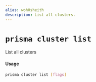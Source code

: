 ```yaml
---
alias: woh0sheith
description: List all clusters.
---
```


# `prisma cluster list`

List all clusters

#### Usage

```sh
prisma cluster list [flags]
```
